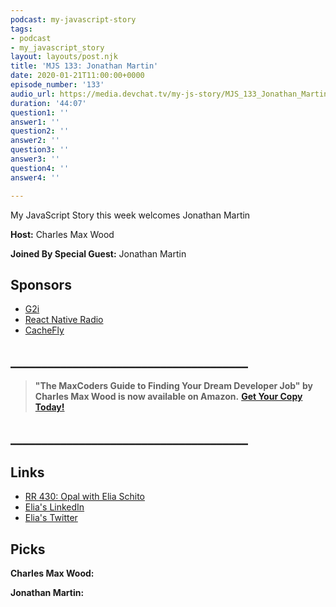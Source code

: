 ```yaml
---
podcast: my-javascript-story
tags:
- podcast
- my_javascript_story
layout: layouts/post.njk
title: 'MJS 133: Jonathan Martin'
date: 2020-01-21T11:00:00+0000
episode_number: '133'
audio_url: https://media.devchat.tv/my-js-story/MJS_133_Jonathan_Martin.mp3
duration: '44:07'
question1: ''
answer1: ''
question2: ''
answer2: ''
question3: ''
answer3: ''
question4: ''
answer4: ''

---
```

My JavaScript Story this week welcomes Jonathan Martin

**Host:** Charles Max Wood

**Joined By Special Guest:** Jonathan Martin

## Sponsors

* [G2i](https://www.g2i.co/?utm_source=React_Native_Radio&utm_medium=Podcast) 
* [React Native Radio](https://devchat.tv/react-native-radio/)
* [CacheFly](https://www.cachefly.com/)

## **______________________________________**

> **"The MaxCoders Guide to Finding Your Dream Developer Job" by Charles Max Wood is now available on Amazon.** [**Get Your Copy Today!**](https://www.amazon.com/gp/product/B081MBL5C9/ref=as_li_ss_tl?ie=UTF8&linkCode=sl1&tag=devchattv-20&linkId=9d61363241636e2546ef46abba198746&language=en_US)

## **______________________________________**

> 

## Links

* [RR 430: Opal with Elia Schito](https://devchat.tv/ruby-rogues/rr-430-opal-with-elia-schito/)
* [Elia's LinkedIn](https://www.linkedin.com/in/eliaschito/)
* [Elia's Twitter](https://twitter.com/eliaschito)

## Picks

**Charles Max Wood:**

 **Jonathan Martin:**